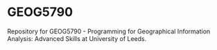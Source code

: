 # GEOG5790
Repository for GEOG5790 - Programming for Geographical Information Analysis: Advanced Skills at University of Leeds.

